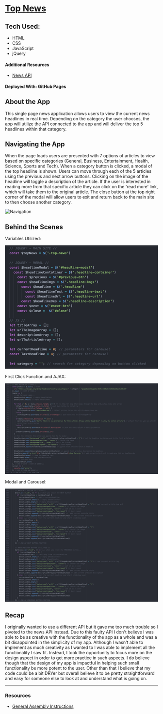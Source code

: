 # [Top News](https://gnola.github.io/news_app/)

## Tech Used:
- HTML
- CSS
- JavaScript
- jQuery

#### Additional Resources
- [News API](https://newsapi.org/)

#### Deployed With: GitHub Pages


## About the App
This single page news application allows users to view the current news headlines in real time. Depending on the category the user chooses, the app will utilize the API connected to the app and will deliver the top 5 headlines within that category.

## Navigating the App
When the page loads users are presented with 7 options of articles to view based on specific categories (General, Business, Entertainment, Health, Science, Sports and Tech). When a category button is clicked, a modal of the top headline is shown. Users can move through each of the 5 articles using the previous and next arrow buttons. Clicking on the image of the headline will toggle a description of the article. If the user is interested in reading more from that specific article they can click on the 'read more' link, which will take them to the original article. The close button at the top right corner of the modal will allow users to exit and return back to the main site to then choose another category.

![Navigation](imgs/Navigation.gif "Navigation")

## Behind the Scenes
Variables Utilized:

![Variables Utilized](imgs/Variables.png "Variables Utilized")


First Click Function and AJAX:

![First Click Function and AJAX](imgs/FirstClickandAJAX.png "First Click Function and AJAX")


Modal and Carousel:

![Modal and Carousel](imgs/ModalCarousel.png "Modal and Carousel")

## Recap
I originally wanted to use a different API but it gave me too much trouble so I pivoted to the news API instead. Due to this faulty API I don't believe I was able to be as creative with the functionality of the app as a whole and was a bit disappointed in the simplicity of my app. Although I wasn't able to implement as much creativity as I wanted to I was able to implement all the functionality I saw fit. Instead, I took the opportunity to focus more on the design aspect in order to get more practice in such aspects. I do believe though that the design of my app is impactful in helping such small functionality be more potent to the user. Other than that I believe that my code could be a bit DRYer but overall believe it to be pretty straightforward and easy for someone else to look at and understand what is going on.

---

### Resources
- [General Assembly Instructions](https://git.generalassemb.ly/Software-Engineering-Immersive-Remote/SEIR-Avocado-Toast/blob/master/projects/project_1/README.md)
